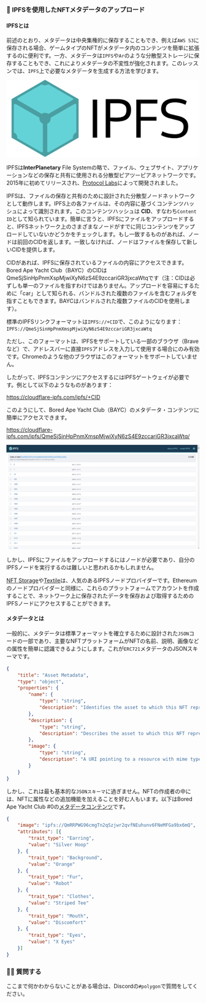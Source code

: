 ### 🤖 IPFSを使用したNFTメタデータのアップロード

#### IPFSとは

前述のとおり、メタデータは中央集権的に保存することもでき、例えば`AWS S3`に保存される場合、ゲームタイプのNFTがメタデータ内のコンテンツを簡単に拡張するのに便利です。一方、メタデータは`IPFS`や`Ar`のような分散型ストレージに保存することもでき、これによりメタデータの不変性が強化されます。このレッスンでは、`IPFS`上で必要なメタデータを生成する方法を学びます。

![pngVGb7Gkv](./../../img/section-3/3_1_1.png)

IPFSは**InterPlanetary** File Systemの略で、ファイル、ウェブサイト、アプリケーションなどの保存と共有に使用される分散型ピアツーピアネットワークです。2015年に初めてリリースされ、[Protocol Labs](https://protocol.ai/)によって開発されました。

IPFSは、ファイルの保存と共有のために設計された分散型ノードネットワークとして動作します。IPFS上の各ファイルは、その内容に基づくコンテンツハッシュによって識別されます。このコンテンツハッシュは **CID**、すなわち`Content ID`として知られています。簡単に言うと、IPFSにファイルをアップロードすると、IPFSネットワーク上のさまざまなノードがすでに同じコンテンツをアップロードしていないかどうかをチェックします。もし一致するものがあれば、ノードは前回のCIDを返します。一致しなければ、ノードはファイルを保存して新しいCIDを提供します。

CIDがあれば、IPFSに保存されているファイルの内容にアクセスできます。Bored Ape Yacht Club（BAYC）のCIDはQmeSjSinHpPnmXspMjwiXyN6zS4E9zccariGR3jxcaWtqです（注：CIDは必ずしも単一のファイルを指すわけではありません。アップロードを容易にするために「car」として知られる、バンドルされた複数のファイルを含むフォルダを指すこともできます。BAYCはバンドルされた複数ファイルのCIDを使用します）。

標準のIPFSリンクフォーマットは`IPFS://+CID`で、このようになります：
`IPFS://QmeSjSinHpPnmXmspMjwiXyN6zS4E9zccariGR3jxcaWtq`

ただし、このフォーマットは、IPFSをサポートしている一部のブラウザ（Braveなど）で、アドレスバーに直接`IPFS`アドレスを入力して使用する場合にのみ有効です。Chromeのような他のブラウザはこのフォーマットをサポートしていません。

したがって、IPFSコンテンツにアクセスするにはIPFSゲートウェイが必要です。例として以下のようなものがあります：

https://cloudflare-ipfs.com/ipfs/+CID

このようにして、Bored Ape Yacht Club（BAYC）のメタデータ・コンテンツに簡単にアクセスできます。

https://cloudflare-ipfs.com/ipfs/QmeSjSinHpPnmXmspMjwiXyN6zS4E9zccariGR3jxcaWtq/

![image-20230223094941448](./../../img/section-3/3_1_2.png)

しかし、IPFSにファイルをアップロードするにはノードが必要であり、自分のIPFSノードを実行するのは難しいと思われるかもしれません。

[NFT Storage](https://nft.storage/)や[Textile](https://textile.io/)は、人気のあるIPFSノードプロバイダーです。Ethereumのノードプロバイダーと同様に、これらのプラットフォームでアカウントを作成することで、ネットワーク上に保存されたデータを保存および取得するためのIPFSノードにアクセスすることができます。

#### メタデータとは

一般的に、メタデータは標準フォーマットを確立するために設計された`JSON`コードの一部であり、主要なNFTプラットフォームがNFTの名前、説明、画像などの属性を簡単に認識できるようにします。これが`ERC721`メタデータのJSONスキーマです。

```json
{
    "title": "Asset Metadata",
    "type": "object",
    "properties": {
        "name": {
            "type": "string",
            "description": "Identifies the asset to which this NFT represents"
        },
        "description": {
            "type": "string",
            "description": "Describes the asset to which this NFT represents"
        },
        "image": {
            "type": "string",
            "description": "A URI pointing to a resource with mime type image/* representing the asset to which this NFT represents. Consider making any images at a width between 320 and 1080 pixels and aspect ratio between 1.91:1 and 4:5 inclusive."
        }
    }
}
```

しかし、これは最も基本的な`JSONスキーマ`に過ぎません。NFTの作成者の中には、NFTに属性などの追加機能を加えることを好む人もいます。以下はBored Ape Yacht Club #0の[メタデータコンテンツ](https://cloudflare-ipfs.com/ipfs/QmeSjSinHpPnmXmspMjwiXyN6zS4E9zccariGR3jxcaWtq/0)です。

```json
{
    "image": "ipfs://QmRRPWG96cmgTn2qSzjwr2qvfNEuhunv6FNeMFGa9bx6mQ",
    "attributes": [{
        "trait_type": "Earring",
        "value": "Silver Hoop"
    }, {
        "trait_type": "Background",
        "value": "Orange"
    }, {
        "trait_type": "Fur",
        "value": "Robot"
    }, {
        "trait_type": "Clothes",
        "value": "Striped Tee"
    }, {
        "trait_type": "Mouth",
        "value": "Discomfort"
    }, {
        "trait_type": "Eyes",
        "value": "X Eyes"
    }]
}
```

### 🙋‍♂️ 質問する
ここまで何かわからないことがある場合は、Discordの`#polygon`で質問をしてください。
